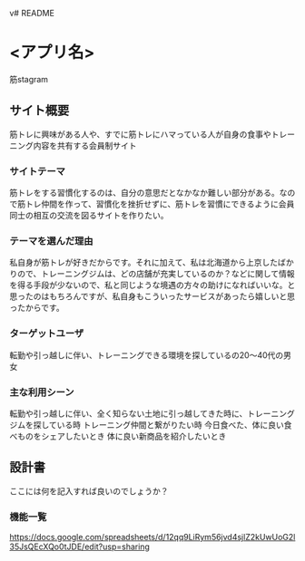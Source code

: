 v# README

# <アプリ名>
筋stagram
## サイト概要
筋トレに興味がある人や、すでに筋トレにハマっている人が自身の食事やトレーニング内容を共有する会員制サイト

### サイトテーマ
筋トレをする習慣化するのは、自分の意思だとなかなか難しい部分がある。なので筋トレ仲間を作って、習慣化を挫折せずに、筋トレを習慣にできるように会員同士の相互の交流を図るサイトを作りたい。

### テーマを選んだ理由
私自身が筋トレが好きだからです。それに加えて、私は北海道から上京したばかりので、トレーニングジムは、どの店舗が充実しているのか？などに関して情報を得る手段が少ないので、私と同じような境遇の方々の助けになればいいな。と思ったのはもちろんですが、私自身もこういったサービスがあったら嬉しいと思ったからです。

### ターゲットユーザ
転勤や引っ越しに伴い、トレーニングできる環境を探しているの20〜40代の男女

### 主な利用シーン
転勤や引っ越しに伴い、全く知らない土地に引っ越してきた時に、トレーニングジムを探している時
トレーニング仲間と繋がりたい時
今日食べた、体に良い食べものをシェアしたいとき
体に良い新商品を紹介したいとき
## 設計書
ここには何を記入すれば良いのでしょうか？
### 機能一覧
<https://docs.google.com/spreadsheets/d/12qq9LiRym56jvd4sjlZ2kUwUoG2l35JsQEcXQo0tJDE/edit?usp=sharing>


